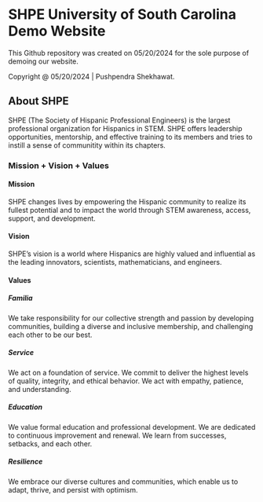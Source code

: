 # SHPE University of South Carolina Demo Website

This Github repository was created on 05/20/2024 for the sole purpose of demoing our website.

Copyright @ 05/20/2024 | Pushpendra Shekhawat.

## About SHPE

SHPE (The Society of Hispanic Professional Engineers) is the largest professional organization for Hispanics in STEM. SHPE offers leadership opportunities, mentorship, and effective training to its members and tries to instill a sense of communitity within its chapters.

### Mission + Vision + Values

#### Mission
SHPE changes lives by empowering the Hispanic community to realize its fullest potential and to impact the world through STEM awareness, access, support, and development.

#### Vision
SHPE’s vision is a world where Hispanics are highly valued and influential as the leading innovators, scientists, mathematicians, and engineers.

#### Values

##### Familia
We take responsibility for our collective strength and passion by developing communities, building a diverse and inclusive membership, and challenging each other to be our best.

##### Service
We act on a foundation of service. We commit to deliver the highest levels of quality, integrity, and ethical behavior. We act with empathy, patience, and understanding.

##### Education
We value formal education and professional development. We are dedicated to continuous improvement and renewal. We learn from successes, setbacks, and each other.

##### Resilience
We embrace our diverse cultures and communities, which enable us to adapt, thrive, and persist with optimism.
